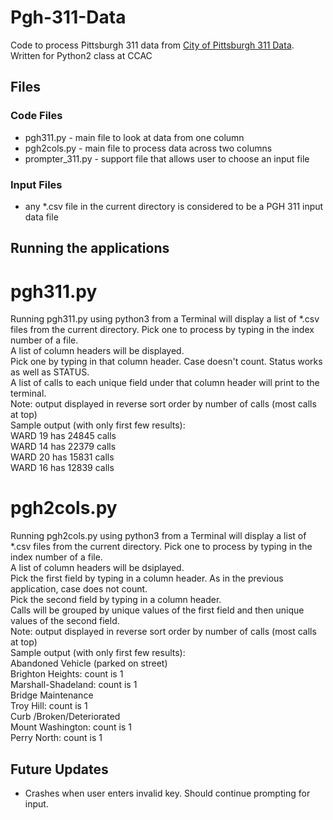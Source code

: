 # Pgh-311-Data
Code to process Pittsburgh 311 data from [City of Pittsburgh 311 Data](https://data.wprdc.org/dataset/311-data).
Written for Python2 class at CCAC

## Files
### Code Files
* pgh311.py - main file to look at data from one column
* pgh2cols.py - main file to process data across two columns
* prompter_311.py - support file that allows user to choose an input file

### Input Files
* any *.csv file in the current directory is considered to be a PGH 311 input data file

## Running the applications
# pgh311.py
Running pgh311.py using python3 from a Terminal will display a list of *.csv files from the current directory.
Pick one to process by typing in the index number of a file.<br />
A list of column headers will be displayed.<br />
Pick one by typing in that column header. Case doesn't count. Status works as well as STATUS.<br />
A list of calls to each unique field under that column header will print to the terminal. <br />
Note: output displayed in reverse sort order by number of calls (most calls at top)<br />
Sample output (with only first few results):<br />
WARD 19  has 24845 calls<br />
WARD 14  has 22379 calls<br />
WARD 20  has 15831 calls<br />
WARD 16  has 12839 calls<br />

# pgh2cols.py
Running pgh2cols.py using python3 from a Terminal will display a list of *.csv files from the current directory.
Pick one to process by typing in the index number of a file.<br />
A list of column headers will be dsiplayed.<br />
Pick the first field by typing in a column header. As in the previous application, case does not count.<br />
Pick the second field by typing in a column header. <br />
Calls will be grouped by unique values of the first field and then unique values of the second field. <br />
Note: output displayed in reverse sort order by number of calls (most calls at top)<br />
Sample output (with only first few results):<br />
Abandoned Vehicle (parked on street)<br />
	Brighton Heights: count is 1<br />
	Marshall-Shadeland: count is 1<br />
Bridge Maintenance<br />
	Troy Hill: count is 1<br />
Curb /Broken/Deteriorated<br />
	Mount Washington: count is 1<br />
	Perry North: count is 1<br />

## Future Updates
* Crashes when user enters invalid key. Should continue prompting for input. 
